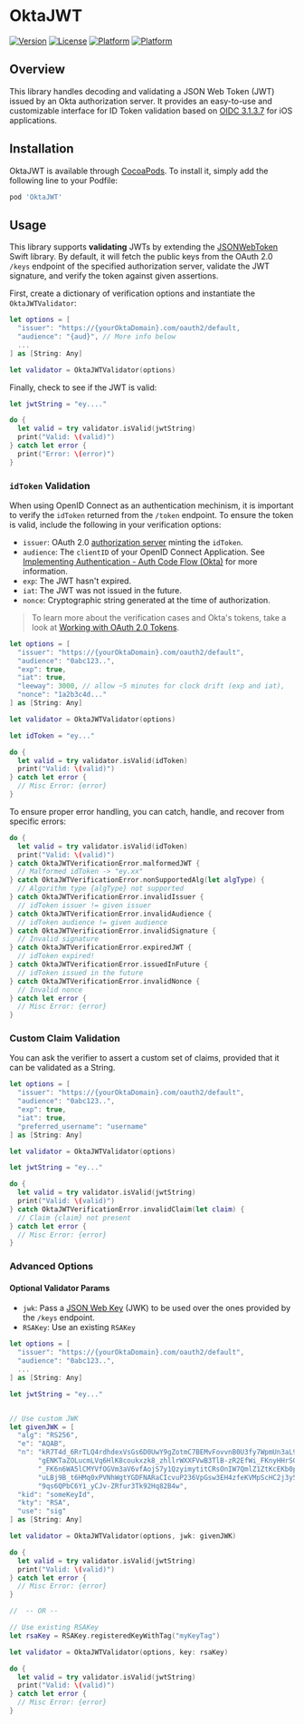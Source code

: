 # OktaJWT

[![Version](https://img.shields.io/cocoapods/v/OktaJWT.svg?style=flat)](http://cocoapods.org/pods/OktaJWT)
[![License](https://img.shields.io/cocoapods/l/OktaJWT.svg?style=flat)](http://cocoapods.org/pods/OktaJWT)
[![Platform](https://img.shields.io/cocoapods/p/OktaJWT.svg?style=flat)](http://cocoapods.org/pods/OktaJWT)
[![Platform](https://img.shields.io/badge/swift-4.2-green.svg?style=flat)](http://cocoapods.org/pods/OktaJWT)

## Overview
This library handles decoding and validating a JSON Web Token (JWT) issued by an Okta authorization server. It provides an easy-to-use and customizable interface for ID Token validation based on [OIDC 3.1.3.7](http://openid.net/specs/openid-connect-core-1_0.html#IDTokenValidation) for iOS applications.

## Installation

OktaJWT is available through [CocoaPods](http://cocoapods.org). To install it, simply add the following line to your Podfile:

```ruby
pod 'OktaJWT'
```

## Usage
This library supports **validating** JWTs by extending the [JSONWebToken](https://github.com/kreactive/JSONWebToken) Swift library. By default, it will fetch the public keys from the OAuth 2.0 `/keys` endpoint of the specified authorization server, validate the JWT signature, and verify the token against given assertions.

First, create a dictionary of verification options and instantiate the `OktaJWTValidator`:

```swift
let options = [
  "issuer": "https://{yourOktaDomain}.com/oauth2/default,
  "audience": "{aud}", // More info below
  ...
] as [String: Any]

let validator = OktaJWTValidator(options)
```

Finally, check to see if the JWT is valid:

```swift
let jwtString = "ey...."

do {
  let valid = try validator.isValid(jwtString)
  print("Valid: \(valid)")
} catch let error {
  print("Error: \(error)")
}
```

### `idToken` Validation
When using OpenID Connect as an authentication mechinism, it is important to verify the `idToken` returned from the `/token` endpoint. To ensure the token is valid, include the following in your verification options:

  - `issuer`: OAuth 2.0 [authorization server](https://developer.okta.com/authentication-guide/implementing-authentication/set-up-authz-server) minting the `idToken`.
  - `audience`: The `clientID` of your OpenID Connect Application. See [Implementing Authentication - Auth Code Flow (Okta)](https://developer.okta.com/authentication-guide/implementing-authentication/auth-code-pkce) for more information.
  - `exp`: The JWT hasn't expired.
  - `iat`: The JWT was not issued in the future.
  - `nonce`: Cryptographic string generated at the time of authorization.

> To learn more about the verification cases and Okta's tokens, take a look at [Working with OAuth 2.0 Tokens](https://developer.okta.com/authentication-guide/tokens/validating-id-tokens).

```swift
let options = [
  "issuer": "https://{yourOktaDomain}.com/oauth2/default",
  "audience": "0abc123..",
  "exp": true,
  "iat": true,
  "leeway": 3000, // allow ~5 minutes for clock drift (exp and iat),
  "nonce": "1a2b3c4d..."
] as [String: Any]

let validator = OktaJWTValidator(options)

let idToken = "ey..."

do {
  let valid = try validator.isValid(idToken)
  print("Valid: \(valid)")
} catch let error {
  // Misc Error: {error}
}
```

To ensure proper error handling, you can catch, handle, and recover from specific errors:
```swift
do {
  let valid = try validator.isValid(idToken)
  print("Valid: \(valid)")
} catch OktaJWTVerificationError.malformedJWT {
  // Malformed idToken -> "ey.xx"
} catch OktaJWTVerificationError.nonSupportedAlg(let algType) {
  // Algorithm type {algType} not supported
} catch OktaJWTVerificationError.invalidIssuer {
  // idToken issuer != given issuer
} catch OktaJWTVerificationError.invalidAudience {
  // idToken audience != given audience
} catch OktaJWTVerificationError.invalidSignature {
  // Invalid signature
} catch OktaJWTVerificationError.expiredJWT {
  // idToken expired!
} catch OktaJWTVerificationError.issuedInFuture {
  // idToken issued in the future
} catch OktaJWTVerificationError.invalidNonce {
  // Invalid nonce
} catch let error {
  // Misc Error: {error}
}
``` 

### Custom Claim Validation
You can ask the verifier to assert a custom set of claims, provided that it can be validated as a String.

```swift
let options = [
  "issuer": "https://{yourOktaDomain}.com/oauth2/default",
  "audience": "0abc123..",
  "exp": true,
  "iat": true,
  "preferred_username": "username"
] as [String: Any]

let validator = OktaJWTValidator(options)

let jwtString = "ey..."

do {
  let valid = try validator.isValid(jwtString)
  print("Valid: \(valid)")
} catch OktaJWTVerificationError.invalidClaim(let claim) {
  // Claim {claim} not present
} catch let error {
  // Misc Error: {error}
}
```

### Advanced Options
#### Optional Validator Params
  - `jwk`: Pass a [JSON Web Key](https://tools.ietf.org/html/rfc7517) (JWK) to be used over the ones provided by the `/keys` endpoint.
  - `RSAKey`: Use an existing `RSAKey`

```swift
let options = [
  "issuer": "https://{yourOktaDomain}.com/oauth2/default",
  "audience": "0abc123..",
  ...
] as [String: Any]

let jwtString = "ey..."


// Use custom JWK
let givenJWK = [
  "alg": "RS256",
  "e": "AQAB",
  "n": "kR7T4d_6RrTLQ4rdhdexVsGs6D0UwY9gZotmC7BEMvFovvnB0U3fy7WpmUn3aL9ooUJuDj19h17l3" +
       "gENKTaZOLucmLVq6HlK8coukxzk8_zhllrWXXFVwB3TlB-zR2EfWi_FKnyHHrSQ0lb1RfO7wberhy" +
       "_FK6n6WA5lCMYVfOGVm3aV6vfAojS7y1QzyimytitCRsOnIW7QmlZ1ZtKcEKb0pGdwSAAj-OSldZL" +
       "uLBj9B_t6HMq0xPVNhWgtYGDFNARaCIcvuP236VpGsw3EH4zfeKVMpScHC2j3y5JvMefn_iVgBzW7" +
       "9qs6QPbC6Y1_yCJv-ZRfur3Tk92Hq82B4w",
  "kid": "someKeyId",
  "kty": "RSA",
  "use": "sig"
] as [String: Any]

let validator = OktaJWTValidator(options, jwk: givenJWK)

do {
  let valid = try validator.isValid(jwtString)
  print("Valid: \(valid)")
} catch let error {
  // Misc Error: {error}
}

//  -- OR --

// Use existing RSAKey
let rsaKey = RSAKey.registeredKeyWithTag("myKeyTag")

let validator = OktaJWTValidator(options, key: rsaKey)

do {
  let valid = try validator.isValid(jwtString)
  print("Valid: \(valid)")
} catch let error {
  // Misc Error: {error}
}
```

